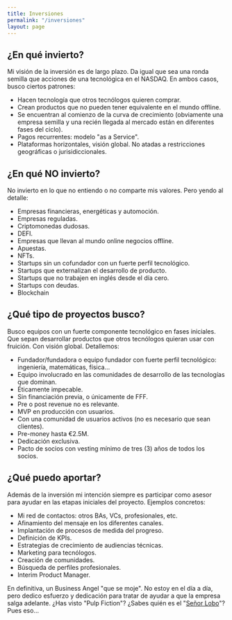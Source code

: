 ```yaml
---
title: Inversiones
permalink: "/inversiones"
layout: page
---
```


## ¿En qué invierto?

Mi visión de la inversión es de largo plazo. Da igual que sea una ronda semilla que acciones de una tecnológica en el NASDAQ. En ambos casos, busco ciertos patrones:
- Hacen tecnología que otros tecnólogos quieren comprar.
- Crean productos que no pueden tener equivalente en el mundo offline.
- Se encuentran al comienzo de la curva de crecimiento (obviamente una empresa semilla y una recién llegada al mercado están en diferentes fases del ciclo).
- Pagos recurrentes: modelo "as a Service".
- Plataformas horizontales, visión global. No atadas a restricciones geográficas o jurisidiccionales.

## ¿En qué NO invierto?

No invierto en lo que no entiendo o no comparte mis valores. Pero yendo al detalle:
- Empresas financieras, energéticas y automoción.
- Empresas reguladas. 
- Criptomonedas dudosas.
- DEFI.
- Empresas que llevan al mundo online negocios offline.
- Apuestas.
- NFTs.
- Startups sin un cofundador con un fuerte perfil tecnológico.
- Startups que externalizan el desarrollo de producto.
- Startups que no trabajen en inglés desde el día cero.
- Startups con deudas.
- Blockchain

## ¿Qué tipo de proyectos busco?

Busco equipos con un fuerte componente tecnológico en fases iniciales. Que sepan desarrollar productos que otros tecnólogos quieran usar con fruición. Con visión global. Detallemos:

- Fundador/fundadora o equipo fundador con fuerte perfil tecnológico: ingeniería, matemáticas, física...
- Equipo involucrado en las comunidades de desarrollo de las tecnologías que dominan.
- Éticamente impecable.
- Sin financiación previa, o únicamente de FFF.
- Pre o post revenue no es relevante.
- MVP en producción con usuarios.
- Con una comunidad de usuarios activos (no es necesario que sean clientes).
- Pre-money hasta €2.5M.
- Dedicación exclusiva.
- Pacto de socios con vesting mínimo de tres (3) años de todos los socios.

## ¿Qué puedo aportar?

Además de la inversión mi intención siempre es participar como asesor para ayudar en las etapas iniciales del proyecto. Ejemplos concretos:

- Mi red de contactos: otros BAs, VCs, profesionales, etc.
- Afinamiento del mensaje en los diferentes canales.
- Implantación de procesos de medida del progreso.
- Definición de KPIs.
- Estrategias de crecimiento de audiencias técnicas.
- Marketing para tecnólogos.
- Creación de comunidades.
- Búsqueda de perfiles profesionales.
- Interim Product Manager.

En definitiva, un Business Angel "que se moje". No estoy en el día a día, pero dedico esfuerzo y dedicación para tratar de ayudar a que la empresa salga adelante. ¿Has visto "Pulp Fiction"? ¿Sabes quién es el "[Señor Lobo](https://www.youtube.com/watch?v=rBYPNdOfcO0)"? Pues eso...
